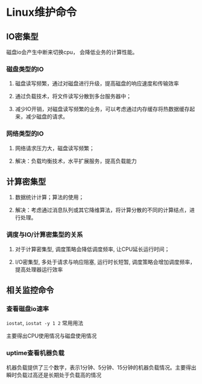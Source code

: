 # Linux维护命令

## IO密集型

磁盘io会产生中断来切换cpu， 会降低业务的计算性能。

### 磁盘类型的IO

1. 磁盘读写频繁，通过对磁盘进行升级，提高磁盘的响应速度和传输效率

2. 通过负载技术，将文件读写分散到多台服务器中；

3. 减少IO开销，对磁盘读写频繁的业务，可以考虑通过内存缓存将热数据缓存起来，减少磁盘的请求。

### 网络类型的IO

1. 网络请求压力大，磁盘读写频繁；

2. 解决：负载均衡技术，水平扩展服务，提高负载能力

## 计算密集型

1. 数据统计计算；算法的使用；

2. 解决：考虑通过消息队列或其它降维算法，将计算分散的不同的计算结点，进行处理。

### 调度与IO/计算密集型的关系

1. 对于计算密集型, 调度策略会降低调度频率, 让CPU延长运行时间；

2. I/O密集型, 多处于请求与响应阻塞, 运行时长短暂, 调度策略会增加调度频率，提高处理器运行效率

## 相关监控命令

### 查看磁盘io速率

`iostat`, `iostat -y 1 2` 常用用法

主要得出CPU使用情况与磁盘使用情况

### uptime查看机器负载

机器负载提供了三个数字，表示1分钟、5分钟、15分钟的机器负载情况。主要得出瞬时负载过高还是长期处于负载高的情况
